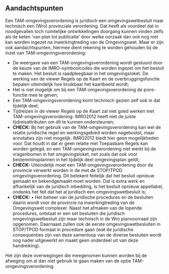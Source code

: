 ## Aandachtspunten 

Een TAM-omgevingsverordening is juridisch een omgevingswetbesluit maar technisch een (Wro) provinciale verordening. Dat heeft als voordeel dat in noodgevallen toch ruimtelijke ontwikkelingen doorgang kunnen vinden zelfs als de keten ‘van plan tot publicatie’ door welke oorzaak dan ook nog niet kan worden ingezet na inwerkingtreding van de Omgevingswet. Maar er zijn ook aandachtspunten, hiermee dient rekening te worden gehouden bij de inzet van TAM-omgevingsverordening:
- De weergave van een TAM-omgevingsverordening wordt gestuurd door de keuze van de IMRO-symboolcodes die worden ingezet om het besluit te maken. Het besluit is raadpleegbaar in het omgevingsloket. De werking van de viewer Regels op de Kaart en de overbruggingsfunctie bepalen uiteindelijk hoe bruikbaar het kaartbeeld wordt;
- Het is niet mogelijk om bij een TAM-omgevingsverordening de pons-functie mee te geven;
- Een TAM-omgevingsverordening komt technisch gezien zelf ook in dat tijdelijk deel;
- Tijdreizen in de viewer Regels op de Kaart zal niet goed werken met TAM-omgevingsverordening: IMRO2012 heeft niet de juiste tijdreisattributen om dit te kunnen ondersteunen;
- **CHECK:** Bij het gebruik van de TAM-omgevingsverordening kan wel de relatie juridische regel en werkingsgebied worden nagebootst, maar annotaties zijn niet mogelijk. IMRO2012 biedt hier geen mogelijkheden voor. Dat houdt in dat er geen relatie met Toepasbare Regels kan worden gelegd, en een TAM-omgevingsverordening niet werkt bij de vragenbomen in het omgevingsloket, net zoals dat ook voor bestemminsplannen in het tijdelijk deel omgevingsplan geldt;
- **CHECK:** Uiteindelijk moet een TAM-omgevingsverordening door de provincie verwerkt worden in de met de STOP/TPOD omgevingsverordening. Dit betekent feitelijk dat het besluit opnieuw gemaakt en bekendgemaakt moet worden. Dat is extra werk en afhankelijk van de juridisch inbedding, is het besluit opnieuw appellabel, ondanks het feit dat het al juridisch een omgevingswetbesluit is;
- **CHECK:** •	Het beheer van de juridische procedures en de besluiten daarin wordt voor de provincie na inwerkingtreding van de Omgevingswet complexer. Naast het afmaken van de lopende procedures, ontstaat er een set besluiten die juridisch omgevingswetbesluit zijn maar technisch in de Wro planvoorraad zijn opgenomen. Daarnaast zullen ook de eerste omgevingswetbesluiten in STOP/TPOD formaat in procedure gaan (wat de juridische consequenties zijn van deze samenloop van de diverse besluiten wordt nog nader uitgewerkt en maakt geen onderdeel uit van deze handreiking).

Het zijn deze overwegingen die meegenomen kunnen worden bij de afweging om al dan niet gebruik te gaan maken van de optie TAM-omgevingsverordening.


